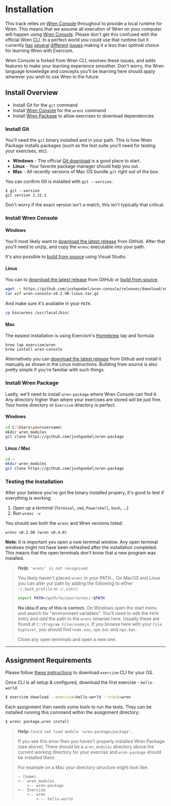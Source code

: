 # Installation

This track relies on [Wren Console][wren-console] throughout to provide a local runtime for Wren. This means that we assume all execution of Wren on your
computer will happen using [Wren Console][wren-console].  Please don't get this confused with the official Wren <abbr title="Command Line Interface">CLI</abbr>.  In a perfect world you could use that runtime but it currently [has](https://github.com/wren-lang/wren-cli/pull/74) [several](https://github.com/wren-lang/wren/pull/1006) [different](https://github.com/wren-lang/wren-cli/issues/108) [issues](https://github.com/wren-lang/wren-cli/pull/105) making it a less than optimal choice for learning Wren with Exercism.

Wren Console is forked from Wren CLI, resolves these issues, and adds features to make your learning experience smoother.  Don't worry, the Wren language knowledge and concepts you'll be learning here should apply wherever you wish to use Wren in the future.

## Install Overview

- Install Git for the `git` command
- Install [Wren Console][wren-console] for the `wrenc` command
- Install [Wren Package][wren-package] to allow exercises to download dependencies

### Install Git

You'll need the `git` binary installed and in your path.  This is how Wren Package installs packages (such as the test suite you'll need for testing your exercises, etc).

- **Windows** - The official [Git download](https://git-scm.com/download/win) is a good place to start.
-  **Linux** - Your favorite package manager should help you out.
- **Mac** - All recently versions of Mac OS bundle `git` right out of the box.

You can confirm Git is installed with `git --version`:

```
$ git --version
git version 2.31.1
```

Don't worry if the exact version isn't a match, this isn't typically that critical.


### Install Wren Console

#### Windows

You'll most likely want to [download the latest release][releases] from GitHub.  After that you'll need to unzip, and copy the `wrenc` executable into your path.

It's also possible to [build from source][build-from-source] using Visual Studio.

#### Linux

You can to [download the latest release][releases] from GitHub or [build from source][build-from-source].

```sh
wget -c https://github.com/joshgoebel/wren-console/releases/download/v0.2.90/wren-console-v0.2.90-linux.tar.gz
tar xzf wren-console-v0.2.90-linux.tar.gz
```

And make sure it's available in your `PATH`.

```sh
cp bin/wrenc /usr/local/bin/
```


#### Mac

The easiest installation is using Exercism's [Homebrew][homebrew] tap and formula:

```
brew tap exercism/wren
brew install wren-console
```

Alternatively you can [download the latest release][releases] from Github and
install it manually as shown in the Linux instructions.  Building from source is also pretty simple if you're  familiar with such things.

### Install Wren Package

Lastly, we'll need to install `wren-package` where Wren Console can find it.  Any directory higher than where your exercises are stored will be just fine.  Your home directory or `Exercism` directory is perfect.

#### Windows

```sh
cd C:\Users\yourusername\
mkdir wren_modules
git clone https://github.com/joshgoebel/wren-package
```

#### Linux / Mac

```sh
cd ~
mkdir wren_modules
git clone https://github.com/joshgoebel/wren-package
```


### Testing the Installation

After your believe you've got the binary installed propery, it's good to test if everything is working.

1. Open up a _terminal_ (`Terminal`, `cmd`, `Powershell`, `bash`, ...)
2. Run `wrenc -v`

You should see both the `wrenc` and Wren versions listed:

```
wrenc v0.2.90 (wren v0.4.0)
```

**Note**: It is important you open a _new_ terminal window. Any open terminal
windows might not have been refreshed after the installation completed. This
means that the open terminals don't know that a new program was installed.

> _**Help**_: `'wrenc' is not recognised`
>
> You likely haven't placed `wrenc` in your PATH... On MacOS and Linux you can alter yur path by adding the following to either
> `~/.bash_profile` or `~/.zshrc`:
>
> ```bash
> export PATH=/path/to/your/wrenc/:$PATH
> ```
> **No idea if any of this is correct.**
> On Windows open the start menu and search for "environment variables". You'll
> need to edit the `PATH` entry and _add_ the path to the `wrenc` binaries here.
> Usually these are found at `C:\Program Files\nodejs`. If you browse here with
> your `File Explorer`, you should find `node.exe`, `npm.bat` and `npx.bat`.
>
> Close any open terminals and open a new one.

---

## Assignment Requirements

Please follow [these instructions][cli-walkthrough] to download `exercism` CLI for your OS.

Once CLI is all setup & configured, download the first exercise - `hello-world`:

```bash
$ exercism download --exercise=hello-world --track=wren
```

Each assignment then needs some tools to run the tests. They can be installed
running this command within the assignment directory:

```bash
$ wrenc package.wren install
```

> **Help:** `Could not load module 'wren-package/package'.`
>
> If you see this error then you haven't properly installed Wren Package (see above).  There should be a `wren_modules` directory above the current working directory for your exercise and `wren-package` should be installed there.
>
> For example on a Mac your directory structure might look like:
>
> ```
> ~ (home)
> +-- wren_modules
>     +-- wren-package
> +-- Exercism
>     +-- wren
>         +--- hello-world
> ```


[homebrew]: https://brew.sh
[releases]: https://github.com/joshgoebel/wren-console/releases
[wren-console]: https://github.com/joshgoebel/wren-console
[wren-package]: https://github.com/joshgoebel/wren-package
[wren-cli]: https://github.com/wren-lang/wren-cli
[build-from-source]: https://github.com/joshgoebel/wren-console#to-build-wren-console
[cli-walkthrough]: https://exercism.io/cli-walkthrough
